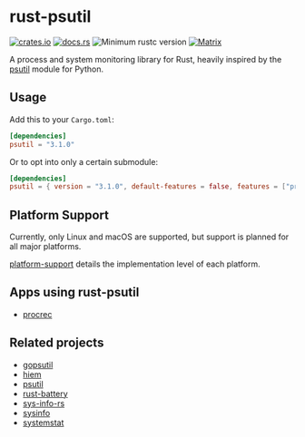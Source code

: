 # rust-psutil

[![crates.io](https://img.shields.io/crates/v/psutil.svg)](https://crates.io/crates/psutil)
[![docs.rs](https://docs.rs/psutil/badge.svg)](https://docs.rs/psutil)
![Minimum rustc version](https://img.shields.io/badge/rustc-1.39+-green.svg)
[![Matrix](https://img.shields.io/badge/matrix-%23rust--psutil-blue.svg)](https://matrix.to/#/#rust-psutil:matrix.org)

A process and system monitoring library for Rust, heavily inspired by the [psutil] module for Python.

## Usage

Add this to your `Cargo.toml`:

```toml
[dependencies]
psutil = "3.1.0"
```

Or to opt into only a certain submodule:

```toml
[dependencies]
psutil = { version = "3.1.0", default-features = false, features = ["process"] }
```

## Platform Support

Currently, only Linux and macOS are supported, but support is planned for all major platforms.

[platform-support](./platform-support.md) details the implementation level of each platform.

## Apps using rust-psutil

- [procrec](https://github.com/gh0st42/procrec)

## Related projects

- [gopsutil](https://github.com/shirou/gopsutil)
- [hiem](https://github.com/heim-rs/heim)
- [psutil]
- [rust-battery](https://github.com/svartalf/rust-battery)
- [sys-info-rs](https://github.com/FillZpp/sys-info-rs)
- [sysinfo](https://github.com/GuillaumeGomez/sysinfo)
- [systemstat](https://github.com/myfreeweb/systemstat)

[psutil]: https://github.com/giampaolo/psutil
